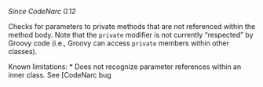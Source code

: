 *Since CodeNarc 0.12*

Checks for parameters to private methods that are not referenced within
the method body. Note that the `private` modifier is not currently
“respected” by Groovy code (i.e., Groovy can access `private` members
within other classes).

Known limitations: \* Does not recognize parameter references within an
inner class. See \[CodeNarc bug
